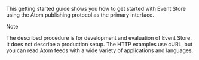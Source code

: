 This getting started guide shows you how to get started with Event Store using the Atom publishing protocol as the primary interface. 

> [!NOTE]
> The described procedure is for development and evaluation of Event Store. It does not describe a production setup. The HTTP examples use cURL, but you can read Atom feeds with a wide variety of applications and languages.
